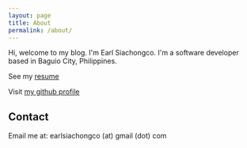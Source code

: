 ```yaml
---
layout: page
title: About
permalink: /about/
---
```


Hi, welcome to my blog. I'm Earl Siachongco. I'm a software developer based in Baguio City, Philippines.

See my [resume](https://drive.google.com/drive/folders/1CTUrNHsQAbitg6QKWkm-mqqA5fe-7gPh?usp=drive_link) 

Visit [my github profile](https://github.com/elpachongco)

## Contact

Email me at: earlsiachongco (at) gmail (dot) com
